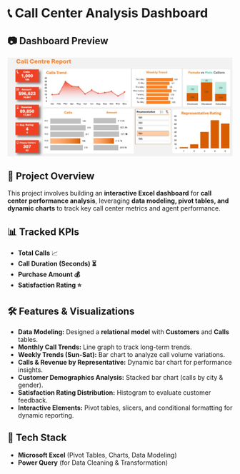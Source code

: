 # 📞 Call Center Analysis Dashboard  

## 📷 Dashboard Preview  
![Call Center Dashboard](Dashboard.jpg)

## 📌 Project Overview  
This project involves building an **interactive Excel dashboard** for **call center performance analysis**, leveraging **data modeling, pivot tables, and dynamic charts** to track key call center metrics and agent performance.  

## 📊 Tracked KPIs  
- **Total Calls** 📈  
- **Call Duration (Seconds) ⏳**  
- **Purchase Amount 💰**  
- **Satisfaction Rating ⭐**  

## 🛠️ Features & Visualizations  
- **Data Modeling:** Designed a **relational model** with **Customers** and **Calls** tables.  
- **Monthly Call Trends:** Line graph to track long-term trends.  
- **Weekly Trends (Sun-Sat):** Bar chart to analyze call volume variations.  
- **Calls & Revenue by Representative:** Dynamic bar chart for performance insights.  
- **Customer Demographics Analysis:** Stacked bar chart (calls by city & gender).  
- **Satisfaction Rating Distribution:** Histogram to evaluate customer feedback.  
- **Interactive Elements:** Pivot tables, slicers, and conditional formatting for dynamic reporting.  

## 🚀 Tech Stack  
- **Microsoft Excel** (Pivot Tables, Charts, Data Modeling)  
- **Power Query** (for Data Cleaning & Transformation)  


